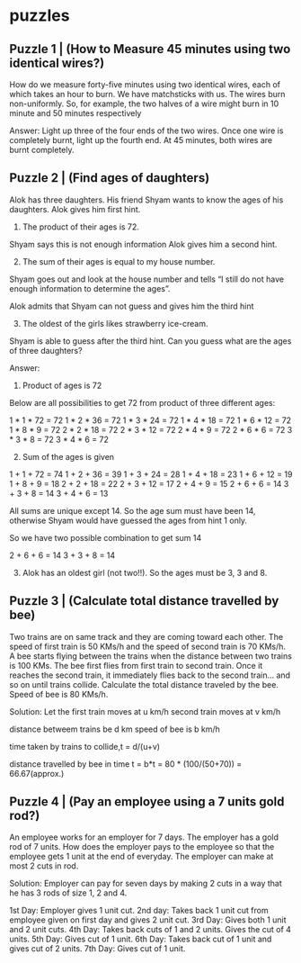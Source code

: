 # puzzles

## Puzzle 1 | (How to Measure 45 minutes using two identical wires?)

How do we measure forty-five minutes using two identical wires, each of which takes an hour to burn. We have matchsticks with us. The wires burn non-uniformly. So, for example, the two halves of a wire might burn in 10 minute and 50 minutes respectively

Answer:
Light up three of the four ends of the two wires. Once one wire is completely burnt, light up the fourth end. At 45 minutes, both wires are burnt completely.

## Puzzle 2 | (Find ages of daughters)

Alok has three daughters. His friend Shyam wants to know the ages of his daughters. Alok gives him first hint.
1) The product of their ages is 72.

Shyam says this is not enough information Alok gives him a second hint.

2) The sum of their ages is equal to my house number.

Shyam goes out and look at the house number and tells “I still do not have enough information to determine the ages”.

Alok admits that Shyam can not guess and gives him the third hint

3) The oldest of the girls likes strawberry ice-cream.

Shyam is able to guess after the third hint. Can you guess what are the ages of three daughters?

Answer:
1) Product of ages is 72

Below are all possibilities to get 72 from product of three different ages:

1 * 1 * 72 = 72
1 * 2 * 36 = 72
1 * 3 * 24 = 72
1 * 4 * 18 = 72
1 * 6 * 12 = 72
1 * 8 * 9 = 72
2 * 2 * 18 = 72
2 * 3 * 12 = 72
2 * 4 * 9 = 72
2 * 6 * 6 = 72
3 * 3 * 8 = 72
3 * 4 * 6 = 72

2) Sum of the ages is given

1 + 1 + 72 = 74
1 + 2 + 36 = 39
1 + 3 + 24 = 28
1 + 4 + 18 = 23
1 + 6 + 12 = 19
1 + 8 + 9 = 18
2 + 2 + 18 = 22
2 + 3 + 12 = 17
2 + 4 + 9 = 15
2 + 6 + 6 = 14
3 + 3 + 8 = 14
3 + 4 + 6 = 13

All sums are unique except 14. So the age sum must have been 14, otherwise Shyam would have guessed the ages from hint 1 only.

So we have two possible combination to get sum 14

2 + 6 + 6 = 14
3 + 3 + 8 = 14

3) Alok has an oldest girl (not two!!). So the ages must be 3, 3 and 8.

## Puzzle 3 | (Calculate total distance travelled by bee)

Two trains are on same track and they are coming toward each other. The speed of first train is 50 KMs/h and the speed of second train is 70 KMs/h. A bee starts flying between the trains when the distance between two trains is 100 KMs. The bee first flies from first train to second train. Once it reaches the second train, it immediately flies back to the second train... and so on until trains collide. Calculate the total distance traveled by the bee. Speed of bee is 80 KMs/h.

Solution:
Let the first train moves at u km/h
second train moves at v km/h

distance betweem trains be d km
speed of bee is b km/h

time taken by trains to collide,t = d/(u+v)

distance travelled by bee in time t = b*t = 80 * (100/(50+70)) = 66.67(approx.)

## Puzzle 4 | (Pay an employee using a 7 units gold rod?)

An employee works for an employer for 7 days. The employer has a gold rod of 7 units. How does the employer pays to the employee so that the employee gets 1 unit at the end of everyday. The employer can make at most 2 cuts in rod.

Solution:
Employer can pay for seven days by making 2 cuts in a way that he has 3 rods of size 1, 2 and 4.

1st Day: Employer gives 1 unit cut.
2nd day: Takes back 1 unit cut from employee given on first day and gives 2 unit cut.
3rd Day: Gives both 1 unit and 2 unit cuts.
4th Day: Takes back cuts of 1 and 2 units. Gives the cut of 4 units.
5th Day: Gives cut of 1 unit.
6th Day: Takes back cut of 1 unit and gives cut of 2 units.
7th Day: Gives cut of 1 unit.
